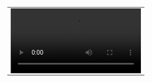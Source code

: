 <table class="center">
<tr>
  <td>
    <video controls autoplay loop>
      <source src="results/exp1/ghibli/01_ghibli.mp4" type="video/mp4">
      Your browser does not support the video tag.
    </video>
  </td>
</tr>
</table>